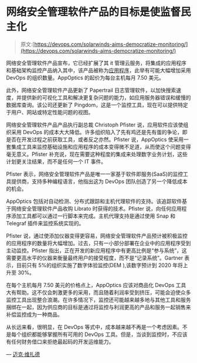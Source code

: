 # 网络安全管理软件产品的目标是使监督民主化

> 原文:[https://devops.com/solarwinds-aims-democratize-monitoring/](https://devops.com/solarwinds-aims-democratize-monitoring/)

网络安全管理软件产品宣布，它已经扩展了其 it 管理云服务，将集成的应用程序和基础架构监控产品纳入其中，该产品被称为[应用程序](http://www.globenewswire.com/news-release/2017/11/20/1197342/0/en/SolarWinds-Advances-Full-Stack-Monitoring-Strategy-with-New-and-Enhanced-Solutions.html)，此举有可能大幅增加采用 DevOps 的组织数量。AppOptics 的起价为每台主机每月 7.50 美元。

此外，网络安全管理软件产品更新了 Papertrail 日志管理软件，以加快搜索速度，并提供新的可视化工具和解决更复杂问题的能力，如应用服务器错误和缓慢的数据库查询。该公司还更新了 Pingdom，这是一个监控工具，现在可以提供特定于用户、网站或特定性能问题的视图。

网络安全管理软件产品产品执行副总裁 Christoph Pfister 说，应用软件应该使组织采用 DevOps 的成本大大降低。许多组织陷入了先有鸡还是先有蛋的争论，即是否在开发过程之前获取工具，或者反之亦然。Pfister 说，AppOptics 使采用一套集成工具来监控基础设施和应用程序的成本变得微不足道，从而使这个问题变得毫无意义。Pfister 补充说，现在需要这种程度的集成来处理数字业务计划，这些计划更关注结果，而不是任何一个 IT 事件。

Pfister 表示，网络安全管理软件产品是唯一一家基于软件即服务(SaaS)的监控工具提供商，支持多种编程语言，他指出这为 DevOps 团队创造了另一个降低成本的机会。

AppOptics 包括对自动检测、分布式跟踪和主机代理软件的支持。该追踪软件基于网络安全管理软件产品收购 Librato 时获得的技术。Pfister 说，向任何应用程序添加工具都可以通过一行脚本来完成。主机代理支持是通过使用 Snap 和 Telegraf 插件来监控系统实现的。

Pfister 说，通过使添加仪器变得更容易，网络安全管理软件产品预计被积极监控的应用程序的数量将大幅增加。过去，只有一小部分部署在企业中的应用程序受到主动监控。Pfister 指出，正在开发的新应用程序中有更高比例是“参与系统”，这需要更高水平的仪器来衡量最终用户的接受程度，而不是“记录系统”。Gartner 表示，目前只有 5%的组织实施了数字体验监控(DEM ),该数字预计到 2020 年将上升至 30%。

在每个主机每月 7.50 美元的价格点上，AppOptics 应该对商品化 DevOps 工具大有帮助。这不仅会刺激更多的采用，而且随着利润率受到挤压，可能会迫使众多监控工具出现整合浪潮。在许多情况下，监控还可能越来越多地与其他工具和服务捆绑在一起，因为供应商的目标是通过将监控与利润更高的产品和服务一起销售来补偿监控成为一种商品。

从长远来看，很明显，在 DevOps 等式中，成本越来越不再是一个考虑因素。不是每个组织都能够掌握所有可用的 DevOps 工具。但是，当谈到监控时，不应该有任何财务借口来拒绝最起码的开发运维能力。

— [迈克·维扎德](https://devops.com/author/mike-vizard/)